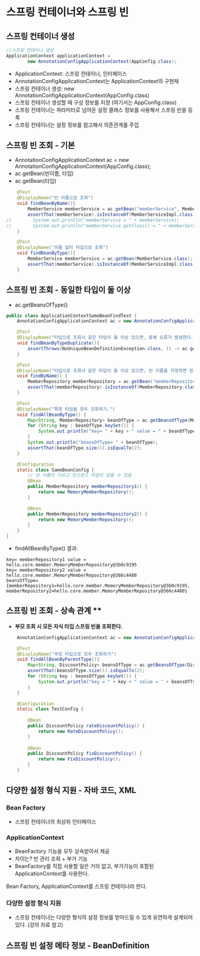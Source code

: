 # 스프링 컨테이너와 스프링 빈
## 스프링 컨테이너 생성
```java
//스프링 컨테이너 생성
ApplicationContext applicationContext =
        new AnnotationConfigApplicationContext(AppConfig.class);
```
- ApplicationContext: 스프링 컨테이너, 인터페이스
- AnnotationConfigApplicationContext는 ApplicationContext의 구현체
- 스프링 컨테이너 생성: new AnnotationConfigApplicationContext(AppConfig.class)
- 스프링 컨테이너 생성할 때 구성 정보를 지정 (여기서는 AppConfig.class)
- 스프링 컨테이너는 파라미터로 넘어온 설정 클래스 정보를 사용해서 스프링 빈을 등록
- 스프링 컨테이너는 설정 정보를 참고해서 의존관계를 주입

## 스프링 빈 조회 - 기본
- AnnotationConfigApplicationContext ac = new AnnotationConfigApplicationContext(AppConfig.class);
- ac.getBean(빈이름, 타입)
- ac.getBean(타입)
```java
    @Test
    @DisplayName("빈 이름으로 조회")
    void findBeanByName(){
        MemberService memberService = ac.getBean("memberService", MemberService.class);
        assertThat(memberService).isInstanceOf(MemberServiceImpl.class);
//        System.out.println("memberService = " + memberService);
//        System.out.println("memberServive.getClass() = " + memberService.getClass());
    }

    @Test
    @DisplayName("이름 없이 타입으로 조회")
    void findBeanByType(){
        MemberService memberService = ac.getBean(MemberService.class);
        assertThat(memberService).isInstanceOf(MemberServiceImpl.class);
    }
```
## 스프링 빈 조회 - 동일한 타입이 둘 이상
- ac.getBeansOfType()

```java
public class ApplicationContextSameBeanFindTest {
    AnnotationConfigApplicationContext ac = new AnnotationConfigApplicationContext(SameBeanConfig.class);

    @Test
    @DisplayName("타입으로 조회시 같은 타입이 둘 이상 있으면, 중복 오류가 발생한다.")
    void findBeanByTypeDuplicate(){
        assertThrows(NoUniqueBeanDefinitionException.class, () -> ac.getBean(MemberRepository.class));
    }

    @Test
    @DisplayName("타입으로 조회시 같은 타입이 둘 이상 있으면, 빈 이름을 지정하면 된다.")
    void findByName() {
        MemberRepository memberRepository = ac.getBean("memberRepository1", MemberRepository.class);
        assertThat(memberRepository).isInstanceOf(MemberRepository.class);
    }

    @Test
    @DisplayName("특정 타입을 모두 조회하기.")
    void findAllBeanByType() {
        Map<String, MemberRepository> beanOfType = ac.getBeansOfType(MemberRepository.class);
        for (String key : beanOfType.keySet()) {
            System.out.println("key= " + key + " value = " + beanOfType.get(key));
        }
        System.out.println("beansOfType= " + beanOfType);
        assertThat(beanOfType.size()).isEqualTo(2);
    }

    @Configuration
    static class SameBeanConfig {
        // 빈 이름이 다르고 인스턴스 타입이 같을 수 있음
        @Bean
        public MemberRepository memberRepository1() {
            return new MemoryMemberRepository();
        }

        @Bean
        public MemberRepository memberRepository2() {
            return new MemoryMemberRepository();
        }
    }
}
```

- findAllBeanByType() 결과:
```shell
key= memberRepository1 value = hello.core.member.MemoryMemberRepository@3b0c9195
key= memberRepository2 value = hello.core.member.MemoryMemberRepository@366c4480
beansOfType= {memberRepository1=hello.core.member.MemoryMemberRepository@3b0c9195, memberRepository2=hello.core.member.MemoryMemberRepository@366c4480}
```

## 스프링 빈 조회 - 상속 관계 **
- **부모 조회 시 모든 자식 타입 스프링 빈을 조회한다.**
```java
    AnnotationConfigApplicationContext ac = new AnnotationConfigApplicationContext(TestConfig.class);

    @Test
    @DisplayName("부모 타입으로 모두 조회하기")
    void findAllBeanByParentType(){
        Map<String, DiscountPolicy> beansOfType = ac.getBeansOfType(DiscountPolicy.class);
        assertThat(beansOfType.size()).isEqualTo(2);
        for (String key : beansOfType.keySet()) {
            System.out.println("key = " + key + " value = " + beansOfType.get(key));
        }
    }

    @Configuration
    static class TestConfig {
    
        @Bean
        public DiscountPolicy rateDiscountPolicy() {
            return new RateDiscountPolicy();
        }
    
        @Bean
        public DiscountPolicy fixDiscountPolicy() {
            return new FixDiscountPolicy();
        }
    }
```

## 다양한 설정 형식 지원 - 자바 코드, XML
### Bean Factory
- 스프링 컨테이너의 최상위 인터페이스

### ApplicationContext
- BeanFactory 기능을 모두 상속받아서 제공
- 차이는? 빈 관리 조회 + 부가 기능
- BeanFactory를 직접 사용할 일은 거의 없고, 부가기능이 포함된 ApplicationContext를 사용한다.

Bean Factory, ApplicationContext를 스프링 컨테이너라 한다.

### 다양한 설정 형식 지원
- 스프링 컨테이너는 다양한 형식의 설정 정보를 받아드릴 수 있게 유연하게 설계되어 있다. (강의 자료 참고)

## 스프링 빈 설정 메타 정보 - BeanDefinition